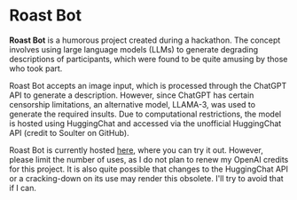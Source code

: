 # Roast Bot

**Roast Bot** is a humorous project created during a hackathon. The concept involves using large language models (LLMs) to generate degrading descriptions of participants, which were found to be quite amusing by those who took part.

Roast Bot accepts an image input, which is processed through the ChatGPT API to generate a description. However, since ChatGPT has certain censorship limitations, an alternative model, LLAMA-3, was used to generate the required insults. Due to computational restrictions, the model is hosted using HuggingChat and accessed via the unofficial HuggingChat API (credit to Soulter on GitHub).

Roast Bot is currently hosted [here](projects/roastbot), where you can try it out. However, please limit the number of uses, as I do not plan to renew my OpenAI credits for this project.
It is also quite possible that changes to the HuggingChat API or a cracking-down on its use may render this obsolete. I'll try to avoid that if I can.
